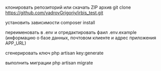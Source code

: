 

клонировать репозиторий или скачать ZIP архив 
git clone https://github.com/yadrovGrigoriy/irbis_test.git

установить зависимости 
composer install

переименовать в .env и отредактировать фаил .env.example (информацию о базе данных, почтовом клиенте  и адрес приложения APP_URL)

сгенерировать ключ 
php artisan key:generate



выполнить миграции
php artisan migrate
